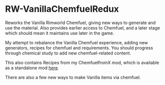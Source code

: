 # RW-VanillaChemfuelRedux
Reworks the Vanilla Rimworld Chemfuel, giving new ways to generate and use the material. Also provides earlier access to Chemfuel, and a later stage which should mean it maintains use later in the game.

My attempt to rebalance the Vanilla Chemfuel experience, adding new generators, recipes for chemfuel and requirements. You should progress through chemical study to add new chemfuel-related content.

This also contains Recipes from my ChemfuelfromX mod, which is available as a standalone mod [here](https://steamcommunity.com/sharedfiles/filedetails/?id=2902146860).

There are also a few new ways to make Vanilla items via chemfuel.
